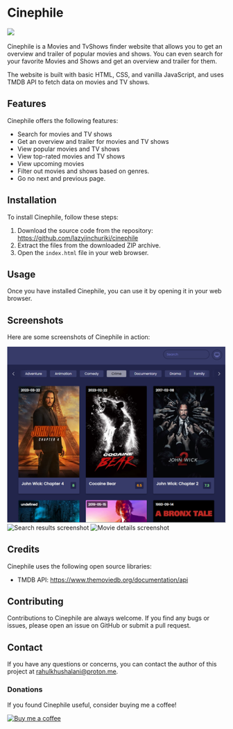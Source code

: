 # Cinephile
<a href="https://lazyjinchuriki.github.io/cinephile/"><img src="https://img.shields.io/badge/Visit%20My-Website-blue"></a>

Cinephile is a Movies and TvShows finder website that allows you to get an overview and trailer of popular movies and shows. You can even search for your favorite Movies and Shows and get an overview and trailer for them.

The website is built with basic HTML, CSS, and vanilla JavaScript, and uses TMDB API to fetch data on movies and TV shows.



## Features

Cinephile offers the following features:

- Search for movies and TV shows
- Get an overview and trailer for movies and TV shows
- View popular movies and TV shows
- View top-rated movies and TV shows
- View upcoming movies
- Filter out movies and shows based on genres.
- Go no next and previous page.

## Installation

To install Cinephile, follow these steps:

1. Download the source code from the repository: https://github.com/lazyjinchuriki/cinephile
2. Extract the files from the downloaded ZIP archive.
3. Open the `index.html` file in your web browser.

## Usage

Once you have installed Cinephile, you can use it by opening it in your web browser.

## Screenshots

Here are some screenshots of Cinephile in action:

![Homepage screenshot](/screenshots/homepage.png)
![Search results screenshot](/screenshots/search-results.png)
![Movie details screenshot](/screenshots/movie-details.png)

## Credits

Cinephile uses the following open source libraries:

- TMDB API: https://www.themoviedb.org/documentation/api

## Contributing

Contributions to Cinephile are always welcome. If you find any bugs or issues, please open an issue on GitHub or submit a pull request.

## Contact

If you have any questions or concerns, you can contact the author of this project at [rahulkhushalani@proton.me](mailto:rahulkhushalani@proton.me).

### Donations

If you found Cinephile useful, consider buying me a coffee! 

[![Buy me a coffee](https://www.buymeacoffee.com/assets/img/guidelines/download-assets-sm-1.svg)](https://www.buymeacoffee.com/lazyjinchuriki)

